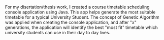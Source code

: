 For my disertation/thesis work, I created a course timetable scheduling console application using Java. This app helps generate the most suitable timetable for a typical University Student. The concept of Genetic Algorithm was applied when creating the console application, and after "x" generations, the application will identify the best "most fit" timetable which university students can use in their day to day lives.
